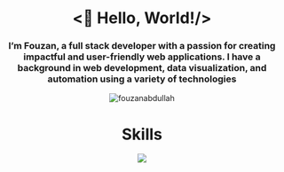 <h1 align="center"><👋 Hello, World!/></h1>
<h3 align="center">I’m Fouzan, a full stack developer with a passion for creating impactful and user-friendly web applications. I have a background in web development, data visualization, and automation using a variety of technologies</h3>
<p align="center"> <img src="https://komarev.com/ghpvc/?username=fouzanabdullah&label=Profile%20views&color=blueviolet&style=flat" alt="fouzanabdullah" /> </p>

<h1 align="center">Skills</h1>
<p align="center">
  <a href="https://skillicons.dev">
    <img src="https://skillicons.dev/icons?i=cpp,aws,github,git,go,html,js,cpp,css,firebase,mongodb,mysql,nextjs,nodejs,postgres,py,react,supabase,tailwind,svelte,figma,docker,ts,vuejs-dark,swift,robloxstudio&perline=12" />
  </a>                                        
</p>

